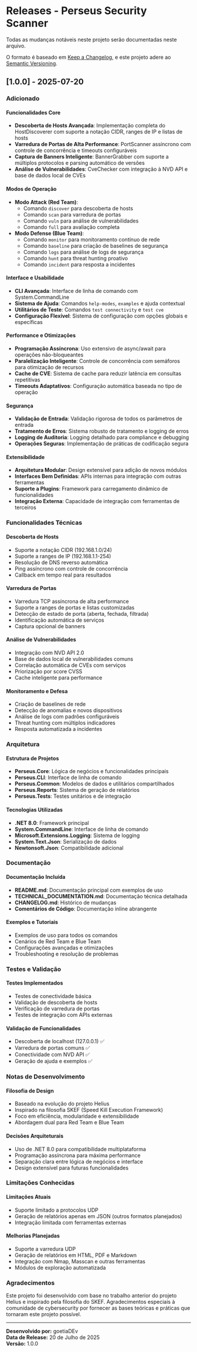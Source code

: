 # Releases - Perseus Security Scanner

Todas as mudanças notáveis neste projeto serão documentadas neste arquivo.

O formato é baseado em [Keep a Changelog](https://keepachangelog.com/en/1.0.0/),
e este projeto adere ao [Semantic Versioning](https://semver.org/spec/v2.0.0.html).

## [1.0.0] - 2025-07-20

### Adicionado

#### Funcionalidades Core
- **Descoberta de Hosts Avançada**: Implementação completa do HostDiscoverer com suporte a notação CIDR, ranges de IP e listas de hosts
- **Varredura de Portas de Alta Performance**: PortScanner assíncrono com controle de concorrência e timeouts configuráveis
- **Captura de Banners Inteligente**: BannerGrabber com suporte a múltiplos protocolos e parsing automático de versões
- **Análise de Vulnerabilidades**: CveChecker com integração à NVD API e base de dados local de CVEs

#### Modos de Operação
- **Modo Attack (Red Team)**:
  - Comando `discover` para descoberta de hosts
  - Comando `scan` para varredura de portas
  - Comando `vuln` para análise de vulnerabilidades
  - Comando `full` para avaliação completa
- **Modo Defense (Blue Team)**:
  - Comando `monitor` para monitoramento contínuo de rede
  - Comando `baseline` para criação de baselines de segurança
  - Comando `logs` para análise de logs de segurança
  - Comando `hunt` para threat hunting proativo
  - Comando `incident` para resposta a incidentes

#### Interface e Usabilidade
- **CLI Avançada**: Interface de linha de comando com System.CommandLine
- **Sistema de Ajuda**: Comandos `help-modes`, `examples` e ajuda contextual
- **Utilitários de Teste**: Comandos `test connectivity` e `test cve`
- **Configuração Flexível**: Sistema de configuração com opções globais e específicas

#### Performance e Otimizações
- **Programação Assíncrona**: Uso extensivo de async/await para operações não-bloqueantes
- **Paralelização Inteligente**: Controle de concorrência com semáforos para otimização de recursos
- **Cache de CVE**: Sistema de cache para reduzir latência em consultas repetitivas
- **Timeouts Adaptativos**: Configuração automática baseada no tipo de operação

#### Segurança
- **Validação de Entrada**: Validação rigorosa de todos os parâmetros de entrada
- **Tratamento de Erros**: Sistema robusto de tratamento e logging de erros
- **Logging de Auditoria**: Logging detalhado para compliance e debugging
- **Operações Seguras**: Implementação de práticas de codificação segura

#### Extensibilidade
- **Arquitetura Modular**: Design extensível para adição de novos módulos
- **Interfaces Bem Definidas**: APIs internas para integração com outras ferramentas
- **Suporte a Plugins**: Framework para carregamento dinâmico de funcionalidades
- **Integração Externa**: Capacidade de integração com ferramentas de terceiros

### Funcionalidades Técnicas

#### Descoberta de Hosts
- Suporte a notação CIDR (192.168.1.0/24)
- Suporte a ranges de IP (192.168.1.1-254)
- Resolução de DNS reverso automática
- Ping assíncrono com controle de concorrência
- Callback em tempo real para resultados

#### Varredura de Portas
- Varredura TCP assíncrona de alta performance
- Suporte a ranges de portas e listas customizadas
- Detecção de estado de porta (aberta, fechada, filtrada)
- Identificação automática de serviços
- Captura opcional de banners

#### Análise de Vulnerabilidades
- Integração com NVD API 2.0
- Base de dados local de vulnerabilidades comuns
- Correlação automática de CVEs com serviços
- Priorização por score CVSS
- Cache inteligente para performance

#### Monitoramento e Defesa
- Criação de baselines de rede
- Detecção de anomalias e novos dispositivos
- Análise de logs com padrões configuráveis
- Threat hunting com múltiplos indicadores
- Resposta automatizada a incidentes

### Arquitetura

#### Estrutura de Projetos
- **Perseus.Core**: Lógica de negócios e funcionalidades principais
- **Perseus.CLI**: Interface de linha de comando
- **Perseus.Common**: Modelos de dados e utilitários compartilhados
- **Perseus.Reports**: Sistema de geração de relatórios
- **Perseus.Tests**: Testes unitários e de integração

#### Tecnologias Utilizadas
- **.NET 8.0**: Framework principal
- **System.CommandLine**: Interface de linha de comando
- **Microsoft.Extensions.Logging**: Sistema de logging
- **System.Text.Json**: Serialização de dados
- **Newtonsoft.Json**: Compatibilidade adicional

### Documentação

#### Documentação Incluída
- **README.md**: Documentação principal com exemplos de uso
- **TECHNICAL_DOCUMENTATION.md**: Documentação técnica detalhada
- **CHANGELOG.md**: Histórico de mudanças
- **Comentários de Código**: Documentação inline abrangente

#### Exemplos e Tutoriais
- Exemplos de uso para todos os comandos
- Cenários de Red Team e Blue Team
- Configurações avançadas e otimizações
- Troubleshooting e resolução de problemas

### Testes e Validação

#### Testes Implementados
- Testes de conectividade básica
- Validação de descoberta de hosts
- Verificação de varredura de portas
- Testes de integração com APIs externas

#### Validação de Funcionalidades
- Descoberta de localhost (127.0.0.1) ✅
- Varredura de portas comuns ✅
- Conectividade com NVD API ✅
- Geração de ajuda e exemplos ✅

### Notas de Desenvolvimento

#### Filosofia de Design
- Baseado na evolução do projeto Helius
- Inspirado na filosofia SKEF (Speed Kill Execution Framework)
- Foco em eficiência, modularidade e extensibilidade
- Abordagem dual para Red Team e Blue Team

#### Decisões Arquiteturais
- Uso de .NET 8.0 para compatibilidade multiplataforma
- Programação assíncrona para máxima performance
- Separação clara entre lógica de negócios e interface
- Design extensível para futuras funcionalidades

### Limitações Conhecidas

#### Limitações Atuais
- Suporte limitado a protocolos UDP
- Geração de relatórios apenas em JSON (outros formatos planejados)
- Integração limitada com ferramentas externas

#### Melhorias Planejadas
- Suporte a varredura UDP
- Geração de relatórios em HTML, PDF e Markdown
- Integração com Nmap, Masscan e outras ferramentas
- Módulos de exploração automatizada

### Agradecimentos

Este projeto foi desenvolvido com base no trabalho anterior do projeto Helius e inspirado pela filosofia do SKEF. Agradecimentos especiais à comunidade de cybersecurity por fornecer as bases teóricas e práticas que tornaram este projeto possível.

---

**Desenvolvido por:** goetiaDEv  
**Data de Release:** 20 de Julho de 2025  
**Versão:** 1.0.0

